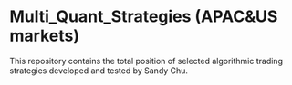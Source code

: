 # Multi_Quant_Strategies (APAC&US markets)
This repository contains  the total position of selected algorithmic trading strategies developed and tested by Sandy Chu. 
